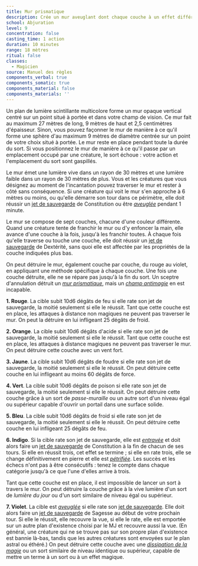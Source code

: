 ```yaml
---
title: Mur prismatique
description: Crée un mur aveuglant dont chaque couche à un effet différent.
school: Abjuration
level: 9
concentration: false
casting_time: 1 action
duration: 10 minutes
range: 18 mètres
ritual: false
classes:
  - Magicien
source: Manuel des règles
components_verbal: true
components_somatic: true
components_material: false
components_materials: ''
---
```

Un plan de lumière scintillante multicolore forme un mur opaque vertical centré sur un point situé à portée et dans votre champ de vision. Ce mur fait au maximum 27 mètres de long, 9 mètres de haut et 2,5 centimètres d'épaisseur. Sinon, vous pouvez façonner le mur de manière à ce qu'il forme une sphère d'au maximum 9 mètres de diamètre centrée sur un point de votre choix situé à portée. Le mur reste en place pendant toute la durée du sort. Si vous positionnez le mur de manière à ce qu'il passe par un emplacement occupé par une créature, le sort échoue : votre action et l'emplacement du sort sont gaspillés.

Le mur émet une lumière vive dans un rayon de 30  mètres et une lumière faible dans un rayon de 30 mètres de plus. Vous et les créatures que vous désignez au moment de l'incantation pouvez traverser le mur et rester à côté sans conséquence. Si une créature qui voit le mur s'en approche à 6 mètres ou moins, ou qu'elle démarre son tour dans ce périmètre, elle doit réussir un [jet de sauvegarde](/utiliser-les-caracteristiques/#jets-de-sauvegarde) de Constitution ou être [_aveuglée_](/gerer-la-sante-du-personnage/#aveugle) pendant 1 minute.

Le mur se compose de sept couches, chacune d'une couleur différente. Quand une créature tente de franchir le mur ou d'y enfoncer la main, elle avance d'une couche à la fois, jusqu'à les franchir toutes. À chaque fois qu'elle traverse ou touche une couche, elle doit réussir un [jet de sauvegarde](/utiliser-les-caracteristiques/#jets-de-sauvegarde) de Dextérité, sans quoi elle est affectée par les propriétés de la couche indiquées plus bas.

On peut détruire le mur, également couche par couche, du rouge au violet, en appliquant une méthode spécifique à chaque couche. Une fois une couche détruite, elle ne se répare pas jusqu'à la fin du sort. Un sceptre d'annulation détruit un [_mur prismatique_](/grimoire/mur-prismatique/), mais un [_champ antimagie_](/grimoire/champ-antimagie/) en est incapable.

**1. Rouge**. La cible subit 10d6 dégâts de feu si elle rate son jet de sauvegarde, la moitié seulement si elle le réussit. Tant que cette couche est en place, les attaques à distance non magiques ne peuvent pas traverser le mur. On peut la détruire en lui infligeant 25 dégâts de froid.

**2. Orange**. La cible subit 10d6 dégâts d'acide si elle rate son jet de sauvegarde, la moitié seulement si elle le réussit. Tant que cette couche est en place, les attaques à distance magiques ne peuvent pas traverser le mur. On peut détruire cette couche avec un vent fort.

**3. Jaune**. La cible subit 10d6 dégâts de foudre si elle rate son jet de sauvegarde, la moitié seulement si elle le réussit. On peut détruire cette couche en lui infligeant au moins 60 dégâts de force.

**4. Vert**. La cible subit 10d6 dégâts de poison si elle rate son jet de sauvegarde, la moitié seulement si elle le réussit. On peut détruire cette couche grâce à un sort de _passe-muraille_ ou un autre sort d'un niveau égal ou supérieur capable d'ouvrir un portail dans une surface solide.

**5. Bleu**. La cible subit 10d6 dégâts de froid si elle rate son jet de sauvegarde, la moitié seulement si elle le réussit. On peut détruire cette couche en lui infligeant 25 dégâts de feu.

**6. Indigo**. Si la cible rate son jet de sauvegarde, elle est [_entravée_](/gerer-la-sante-du-personnage/#entrave) et doit alors faire un [jet de sauvegarde](/utiliser-les-caracteristiques/#jets-de-sauvegarde) de Constitution à la fin de chacun de ses tours. Si elle en réussit trois, cet effet se termine  ; si elle en rate trois, elle se change définitivement en pierre et elle est [_pétrifiée_](/gerer-la-sante-du-personnage/#petrifie). Les succès et les échecs n'ont pas à être consécutifs : tenez le compte dans chaque catégorie jusqu'à ce que l'une d'elles arrive à trois.

Tant que cette couche est en place, il est impossible de lancer un sort à travers le mur. On peut détruire la couche grâce à la vive lumière d'un sort de _lumière du jour_ ou d'un sort similaire de niveau égal ou supérieur.

**7. Violet**. La cible est [_aveuglée_](/gerer-la-sante-du-personnage/#aveugle) si elle rate son [jet de sauvegarde](/utiliser-les-caracteristiques/#jets-de-sauvegarde). Elle doit alors faire un [jet de sauvegarde](/utiliser-les-caracteristiques/#jets-de-sauvegarde) de Sagesse au début de votre prochain tour. Si elle le réussit, elle recouvre la vue, si elle le rate, elle est emportée sur un autre plan d'existence choisi par le MJ et recouvre aussi la vue. (En général, une créature qui ne se trouve pas sur son propre plan d'existence est bannie là-bas, tandis que les autres créatures sont envoyées sur le plan astral ou éthéré.) On peut détruire cette couche avec une [_dissipation de la magie_](/grimoire/dissipation-de-la-magie/) ou un sort similaire de niveau identique ou supérieur, capable de mettre un terme à un sort ou à un effet magique.
